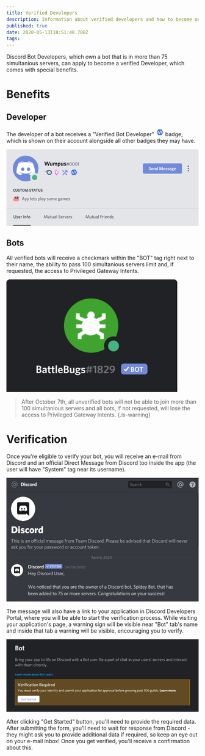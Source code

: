 ```yaml
---
title: Verified Developers
description: Information about verified developers and how to become one
published: true
date: 2020-05-13T18:51:48.708Z
tags: 
---
```


Discord Bot Developers, which own a bot that is in more than 75 simultanious servers, can apply to become a verified Developer, which comes with special benefits.

# Benefits

## Developer
The developer of a bot receives a "Verified Bot Developer" <img src="/uploads/badges/verified_developer_badge.png" alt="Verified Developer Badge" width="21" height="21"/> badge, which is shown on their account alongside all other badges they may have.

![verified_dev.png](/uploads/verified-developers/verified_dev.png)

## Bots
All verified bots will receive a checkmark within the "BOT" tag right next to their name, the ability to pass 100 simultanious servers limit and, if requested, the access to Privileged Gateway Intents.

![verified_bot.png](/uploads/verified-developers/verified_bot.png)

> After October 7th, all unverified bots will not be able to join more than 100 simultanious servers and all bots, if not requested, will lose the access to Privileged Gateway Intents.
{.is-warning}

# Verification
Once you're eligible to verify your bot, you will receive an e-mail from Discord and an official Direct Message from Discord too inside the app (the user will have "System" tag near its username).

![official-message-verification.jpg](/official-message-verification.jpg)

The message will also have a link to your application in Discord Developers Portal, where you will be able to start the verification process. While visiting your application's page, a warning sign will be visible near "Bot" tab's name and inside that tab a warning will be visible, encouraging you to verify.

![verification-warning.jpg](/verification-warning.jpg)

After clicking "Get Started" button, you'll need to provide the required data. After submitting the form, you'll need to wait for response from Discord - they might ask you to provide additional data if required, so keep an eye out on your e-mail inbox! Once you get verified, you'll receive a confirmation about this.